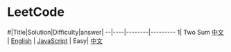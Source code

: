 # LeetCode

#|Title|Solution|Difficulty|answer|
--|----|--------|---------
1| Two Sum [中文](https://leetcode-cn.com/problems/two-sum/) &#124; [English](https://leetcode.com/problems/two-sum/) | [JavaScript](./algorithms/javascript/1.twoSum.js) | Easy| [中文](https://leetcode-cn.com/problems/two-sum/solution/liang-shu-zhi-he-by-leetcode-2/)



